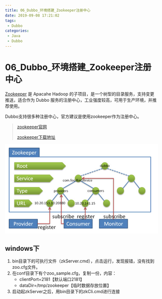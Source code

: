 ```yaml
---
title: 06_Dubbo_环境搭建_Zookeeper注册中心
date: 2019-09-08 17:21:02
tags: 
 - Dubbo
categories:
 - Java
 - Dubbo
---
```


# 06_Dubbo\_环境搭建_Zookeeper注册中心

[Zookeeper](http://zookeeper.apache.org/) 是 Apacahe Hadoop 的子项目，是一个树型的目录服务，支持变更推送，适合作为 Dubbo 服务的注册中心，工业强度较高，可用于生产环境，并推荐使用。

Dubbo支持很多种注册中心，官方建议是使用zookeeper作为注册中心。

> [zookeeper官网](http://zookeeper.apache.org/)
>
> [zookeeper下载地址](https://archive.apache.org/dist/zookeeper/)

![1567935115883](06_Dubbo_环境搭建_Zookeeper注册中心/1567935115883.png)

## windows下

1. bin目录下的可执行文件（zkServer.cmd），点击运行，发现报错，没有找到zoo.cfg文件。
2. 在conf目录下有个zoo_sample.cfg，复制一份，内容：
   - clientPort=2181【默认端口2181】
   - dataDir=/tmp/zookeeper【临时数据存放位置】
3. 启动起zkServer之后，用bin目录下的zkCli.cmd进行连接

